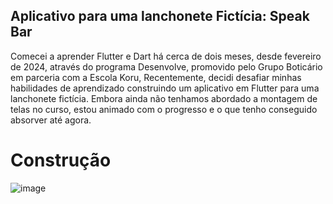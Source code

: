 ## Aplicativo para uma lanchonete Fictícia:  Speak Bar


Comecei a aprender Flutter e Dart há cerca de dois meses, desde fevereiro de 2024, através do programa Desenvolve, promovido pelo Grupo Boticário em parceria com a Escola Koru, 
Recentemente, decidi desafiar minhas habilidades de aprendizado construindo um aplicativo em Flutter para uma lanchonete fictícia. Embora ainda não tenhamos abordado a montagem de telas no curso, estou animado com o progresso e o que tenho conseguido absorver até agora.


# Construção

![image](https://github.com/MateusOliveira991/APP_lanchonete_Flutter/assets/142065746/7d952903-19cd-4d59-9da5-de57570a6440)








